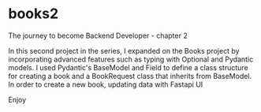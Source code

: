# books2
The journey to become Backend Developer - chapter 2

In this second project in the series, I expanded on the Books project by incorporating advanced features such as typing with Optional and Pydantic models. I used Pydantic's BaseModel and Field to define a class structure for creating a book and a BookRequest class that inherits from BaseModel. In order to create a new book, updating data with Fastapi UI

Enjoy
